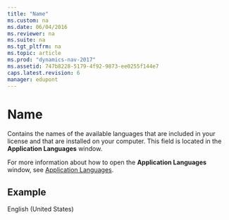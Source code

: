 ```yaml
---
title: "Name"
ms.custom: na
ms.date: 06/04/2016
ms.reviewer: na
ms.suite: na
ms.tgt_pltfrm: na
ms.topic: article
ms.prod: "dynamics-nav-2017"
ms.assetid: 747b8228-5179-4f92-9873-ee0255f144e7
caps.latest.revision: 6
manager: edupont
---
```

# Name
Contains the names of the available languages that are included in your license and that are installed on your computer. This field is located in the **Application Languages** window.  

 For more information about how to open the **Application Languages** window, see [Application Languages](-$-S_2356-Application-Languages-$-.md).  

## Example  
 English \(United States\)
